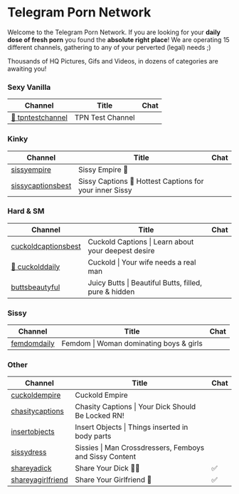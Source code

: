 # Telegram Porn Network

Welcome to the Telegram Porn Network. If you are looking for your **daily dose of fresh porn** you found the **absolute right place**!
We are operating 15 different channels, gathering to any of your perverted (legal) needs ;)

Thousands of HQ Pictures, Gifs and Videos, in dozens of categories are awaiting you!



### Sexy Vanilla
| Channel | Title | Chat |
| --- | --- | --- |
| [🍭 tpntestchannel](https://t.me/tpntestchannel) | TPN Test Channel |  |

### Kinky
| Channel | Title | Chat |
| --- | --- | --- |
| [ sissyempire](https://t.me/sissyempire) | Sissy Empire 🎀 |  |
| [ sissycaptionsbest](https://t.me/sissycaptionsbest) | Sissy Captions 💋 Hottest Captions for your inner Sissy |  |

### Hard & SM
| Channel | Title | Chat |
| --- | --- | --- |
| [ cuckoldcaptionsbest](https://t.me/cuckoldcaptionsbest) | Cuckold Captions \| Learn about your deepest desire |  |
| [💾 cuckolddaily](https://t.me/cuckolddaily) | Cuckold \| Your wife needs a real man |  |
| [ buttsbeautyful](https://t.me/buttsbeautyful) | Juicy Butts \| Beautiful Butts, filled, pure & hidden |  |

### Sissy
| Channel | Title | Chat |
| --- | --- | --- |
| [ femdomdaily](https://t.me/femdomdaily) | Femdom \| Woman dominating boys & girls |  |

### Other
| Channel | Title | Chat |
| --- | --- | --- |
| [ cuckoldempire](https://t.me/cuckoldempire) | Cuckold Empire |  |
| [ chasitycaptions](https://t.me/chasitycaptions) | Chasity Captions \| Your Dick Should Be Locked RN! |  |
| [ insertobjects](https://t.me/insertobjects) | Insert Objects \| Things inserted in body parts |  |
| [ sissydress](https://t.me/sissydress) | Sissies \| Man Crossdressers, Femboys and Sissy Content |  |
| [ shareyadick](https://t.me/shareyadick) | Share Your Dick 🍆🔞 | ✅ |
| [ shareyagirlfriend](https://t.me/shareyagirlfriend) | Share Your Girlfriend 🔞 | ✅ |


